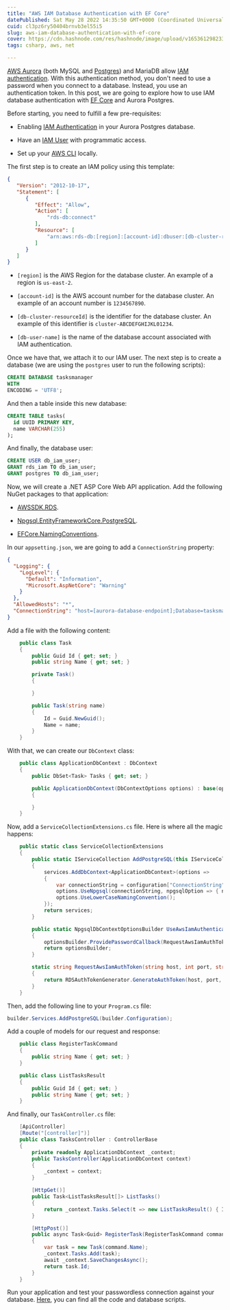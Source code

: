 ```yaml
---
title: "AWS IAM Database Authentication with EF Core"
datePublished: Sat May 28 2022 14:35:50 GMT+0000 (Coordinated Universal Time)
cuid: cl3pz6ry50404brnvb3el55i5
slug: aws-iam-database-authentication-with-ef-core
cover: https://cdn.hashnode.com/res/hashnode/image/upload/v1653612982331/c4ZDqB_84.png
tags: csharp, aws, net

---
```


[AWS Aurora](https://docs.aws.amazon.com/AmazonRDS/latest/AuroraUserGuide/CHAP_AuroraOverview.html) (both MySQL and [Postgres](https://www.postgresql.org/)) and MariaDB allow [IAM authentication](https://docs.aws.amazon.com/AmazonRDS/latest/AuroraUserGuide/UsingWithRDS.IAMDBAuth.html). With this authentication method, you don't need to use a password when you connect to a database. Instead, you use an authentication token. In this post, we are going to explore how to use IAM database authentication with [EF Core](https://docs.microsoft.com/en-us/ef/core/) and Aurora Postgres.

Before starting, you need to fulfill a few pre-requisites:

* Enabling [IAM Authentication](https://docs.aws.amazon.com/AmazonRDS/latest/AuroraUserGuide/UsingWithRDS.IAMDBAuth.Enabling.html) in your Aurora Postgres database.
    
* Have an [IAM User](https://docs.aws.amazon.com/IAM/latest/UserGuide/id_users_create.html#id_users_create_console) with programmatic access.
    
* Set up your [AWS CLI](https://docs.aws.amazon.com/cli/latest/userguide/cli-configure-quickstart.html#cli-configure-quickstart-creds) locally.
    

The first step is to create an IAM policy using this template:

```json
{
   "Version": "2012-10-17",
   "Statement": [
      {
         "Effect": "Allow",
         "Action": [
             "rds-db:connect"
         ],
         "Resource": [
             "arn:aws:rds-db:[region]:[account-id]:dbuser:[db-cluster-resourceId]/[db-user-name]"
         ]
      }
   ]
}
```

* `[region]` is the AWS Region for the database cluster. An example of a region is `us-east-2`.
    
* `[account-id]` is the AWS account number for the database cluster. An example of an account number is `1234567890`.
    
* `[db-cluster-resourceId]` is the identifier for the database cluster. An example of this identifier is `cluster-ABCDEFGHIJKL01234`.
    
* `[db-user-name]` is the name of the database account associated with IAM authentication.
    

Once we have that, we attach it to our IAM user. The next step is to create a database (we are using the `postgres` user to run the following scripts):

```sql
CREATE DATABASE tasksmanager
WITH 
ENCODING = 'UTF8';
```

And then a table inside this new database:

```sql
CREATE TABLE tasks(
  id UUID PRIMARY KEY,
  name VARCHAR(255)
);
```

And finally, the database user:

```sql
CREATE USER db_iam_user; 
GRANT rds_iam TO db_iam_user;
GRANT postgres TO db_iam_user;
```

Now, we will create a .NET ASP Core Web API application. Add the following NuGet packages to that application:

* [AWSSDK.RDS](https://www.nuget.org/packages/AWSSDK.RDS/).
    
* [Npgsql.EntityFrameworkCore.PostgreSQL](https://www.nuget.org/packages/Npgsql.EntityFrameworkCore.PostgreSQL).
    
* [EFCore.NamingConventions](https://www.nuget.org/packages/EFCore.NamingConventions/).
    

In our `appsetting.json`, we are going to add a `ConnectionString` property:

```json
{
  "Logging": {
    "LogLevel": {
      "Default": "Information",
      "Microsoft.AspNetCore": "Warning"
    }
  },
  "AllowedHosts": "*",
  "ConnectionString": "host=[aurora-database-endpoint];Database=tasksmanager;Username=db_iam_user;SSL Mode=Require;TrustServerCertificate=true"
}
```

Add a file with the following content:

```csharp
    public class Task
    {
        public Guid Id { get; set; }
        public string Name { get; set; }

        private Task()
        {

        }

        public Task(string name)
        {
            Id = Guid.NewGuid();
            Name = name;
        }
    }
```

With that, we can create our `DbContext` class:

```csharp
    public class ApplicationDbContext : DbContext
    {
        public DbSet<Task> Tasks { get; set; }

        public ApplicationDbContext(DbContextOptions options) : base(options)
        {

        }
    }
```

Now, add a `ServiceCollectionExtensions.cs` file. Here is where all the magic happens:

```csharp
    public static class ServiceCollectionExtensions
    {
        public static IServiceCollection AddPostgreSQL(this IServiceCollection services, IConfiguration configuration)
        {
            services.AddDbContext<ApplicationDbContext>(options =>
            {
                var connectionString = configuration["ConnectionString"];
                options.UseNpgsql(connectionString, npgsqlOption => { npgsqlOption.UseAwsIamAuthentication(); });
                options.UseLowerCaseNamingConvention();
            });
            return services;
        }

        public static NpgsqlDbContextOptionsBuilder UseAwsIamAuthentication(this NpgsqlDbContextOptionsBuilder optionsBuilder)
        {
            optionsBuilder.ProvidePasswordCallback(RequestAwsIamAuthToken);
            return optionsBuilder;
        }

        static string RequestAwsIamAuthToken(string host, int port, string database, string username)
        {
            return RDSAuthTokenGenerator.GenerateAuthToken(host, port, username);
        }
    }
```

Then, add the following line to your `Program.cs` file:

```csharp
builder.Services.AddPostgreSQL(builder.Configuration);
```

Add a couple of models for our request and response:

```csharp
    public class RegisterTaskCommand
    {
        public string Name { get; set; }
    }

    public class ListTasksResult
    {
        public Guid Id { get; set; }
        public string Name { get; set; }
    }
```

And finally, our `TaskController.cs` file:

```csharp
    [ApiController]
    [Route("[controller]")]
    public class TasksController : ControllerBase
    {
        private readonly ApplicationDbContext _context;
        public TasksController(ApplicationDbContext context)
        {
            _context = context;
        }

        [HttpGet()]
        public Task<ListTasksResult[]> ListTasks()
        {
            return _context.Tasks.Select(t => new ListTasksResult() { Id = t.Id, Name = t.Name }).ToArrayAsync();
        }

        [HttpPost()]
        public async Task<Guid> RegisterTask(RegisterTaskCommand command)
        {
            var task = new Task(command.Name);
            _context.Tasks.Add(task);
            await _context.SaveChangesAsync();
            return task.Id;
        }
    }
```

Run your application and test your passwordless connection against your database. [Here](https://github.com/raulnq/aws-aurora-sandbox), you can find all the code and database scripts.
